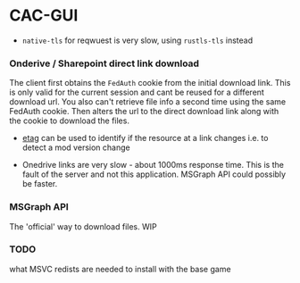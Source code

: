 # CAC-GUI

- `native-tls` for reqwuest is very slow, using `rustls-tls` instead

### Onderive / Sharepoint direct link download
The client first obtains the `FedAuth` cookie from the initial download link. 
This is only valid for the current session and cant be reused for a different download url. You also can't retrieve file info a second time using the same FedAuth cookie.
Then alters the url to the direct download link along with the cookie to download the files.
- [etag](https://developer.mozilla.org/en-US/docs/Web/HTTP/Reference/Headers/ETag) can be used to identify if the
resource at a link changes i.e. to detect a mod version change

- Onedrive links are very slow - about 1000ms response time. This is the fault of the server and not this application. MSGraph API could possibly be faster.

### MSGraph API
The 'official' way to download files. WIP

### TODO
what MSVC redists are needed to install with the base game
